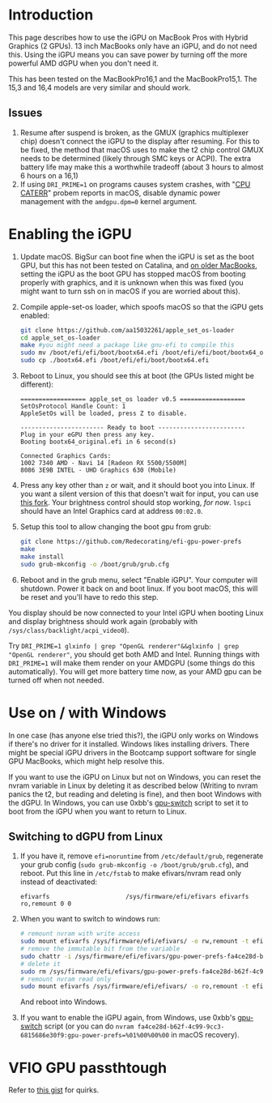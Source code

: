 # Introduction

This page describes how to use the iGPU on MacBook Pros with Hybrid Graphics (2 GPUs). 13 inch MacBooks only have an iGPU, and do not need this. Using the iGPU means you can save power by turning off the more powerful AMD dGPU when you don't need it.

This has been tested on the MacBookPro16,1 and the MacBookPro15,1. The 15,3 and 16,4 models are very similar and should work.

## Issues

1. Resume after suspend is broken, as the GMUX (graphics multiplexer chip) doesn't connect the iGPU to the display after resuming. For this to be fixed, the method that macOS uses to make the t2 chip control GMUX needs to be determined (likely through SMC keys or ACPI). The extra battery life may make this a worthwhile tradeoff (about 3 hours to almost 6 hours on a 16,1)
2. If using `DRI_PRIME=1` on programs causes system crashes, with "[CPU CATERR](https://gist.github.com/Redecorating/956a672e6922e285de83fdd7d9982e5e#gistcomment-3719941)" probem reports in macOS, disable dynamic power management with the `amdgpu.dpm=0` kernel argument.

# Enabling the iGPU

1.  Update macOS. BigSur can boot fine when the iGPU is set as the boot GPU, but this has not been tested on Catalina, and [on older MacBooks](https://github.com/Dunedan/mbp-2016-linux/issues/6#issuecomment-286200226), setting the iGPU as the boot GPU has stopped macOS from booting properly with graphics, and it is unknown when this was fixed (you might want to turn ssh on in macOS if you are worried about this).
2.  Compile apple-set-os loader, which spoofs macOS so that the iGPU gets enabled:

    ```sh
    git clone https://github.com/aa15032261/apple_set_os-loader
    cd apple_set_os-loader
    make #you might need a package like gnu-efi to compile this
    sudo mv /boot/efi/efi/boot/bootx64.efi /boot/efi/efi/boot/bootx64_original.efi
    sudo cp ./bootx64.efi /boot/efi/efi/boot/bootx64.efi
    ```

3.  Reboot to Linux, you should see this at boot (the GPUs listed might be different):

    ```plain
    ================== apple_set_os loader v0.5 ==================
    SetOsProtocol Handle Count: 1
    AppleSetOs will be loaded, press Z to disable.
    
    ----------------------- Ready to boot ------------------------
    Plug in your eGPU then press any key.
    Booting bootx64_original.efi in 6 second(s)
    
    Connected Graphics Cards:
    1002 7340 AMD - Navi 14 [Radeon RX 5500/5500M]
    8086 3E9B INTEL - UHD Graphics 630 (Mobile)
    ```

4.  Press any key other than `z` or wait, and it should boot you into Linux. If you want a silent version of this that doesn't wait for input, you can use [this fork](https://github.com/Redecorating/apple_set_os-loader). Your brightness control should stop working, *for now*. `lspci` should have an Intel Graphics card at address `00:02.0`.
5.  Setup this tool to allow changing the boot gpu from grub:
    
    ```sh
    git clone https://github.com/Redecorating/efi-gpu-power-prefs
    make
    make install
    sudo grub-mkconfig -o /boot/grub/grub.cfg
    ```

6.  Reboot and in the grub menu, select "Enable iGPU". Your computer will shutdown. Power it back on and boot linux. If you boot macOS, this will be reset and you'll have to redo this step.

You display should be now connected to your Intel iGPU when booting Linux and display brightness should work again (probably with `/sys/class/backlight/acpi_video0`).

Try `DRI_PRIME=1 glxinfo | grep "OpenGL renderer"&&glxinfo | grep "OpenGL renderer"`, you should get both AMD and Intel. Running things with `DRI_PRIME=1` will make them render on your AMDGPU (some things do this automatically). You will get more battery time now, as your AMD gpu can be turned off when not needed.

# Use on / with Windows

In one case (has anyone else tried this?), the iGPU only works on Windows if there's no driver for it installed. Windows likes installing drivers. There might be special iGPU drivers in the Bootcamp support software for single GPU MacBooks, which might help resolve this.

If you want to use the iGPU on Linux but not on Windows, you can reset the nvram variable in Linux by deleting it as described below (Writing to nvram panics the t2, but reading and deleting is fine), and then boot Windows with the dGPU. In Windows, you can use 0xbb's [gpu-switch](https://github.com/0xbb/gpu-switch#windows-810-usage) script to set it to boot from the iGPU when you want to return to Linux.

## Switching to dGPU from Linux

1. If you have it, remove `efi=noruntime` from `/etc/default/grub`, regenerate your grub config (`sudo grub-mkconfig -o /boot/grub/grub.cfg`), and reboot. Put this line in `/etc/fstab` to make efivars/nvram read only instead of deactivated:

   ```plain
   efivarfs                     /sys/firmware/efi/efivars efivarfs ro,remount 0 0
   ```

2. When you want to switch to windows run:

   ```sh
   # remount nvram with write access
   sudo mount efivarfs /sys/firmware/efi/efivars/ -o rw,remount -t efivarfs
   # remove the immutable bit from the variable
   sudo chattr -i /sys/firmware/efi/efivars/gpu-power-prefs-fa4ce28d-b62f-4c99-9cc3-6815686e30f9
   # delete it
   sudo rm /sys/firmware/efi/efivars/gpu-power-prefs-fa4ce28d-b62f-4c99-9cc3-6815686e30f9
   # remount nvram read only
   sudo mount efivarfs /sys/firmware/efi/efivars/ -o ro,remount -t efivarfs
   ```

   And reboot into Windows.

3. If you want to enable the iGPU again, from Windows, use 0xbb's [gpu-switch](https://github.com/0xbb/gpu-switch#windows-810-usage) script (or you can do `nvram fa4ce28d-b62f-4c99-9cc3-6815686e30f9:gpu-power-prefs=%01%00%00%00` in macOS recovery).

# VFIO GPU passthtough

Refer to [this gist](https://gist.github.com/Redecorating/956a672e6922e285de83fdd7d9982e5e) for quirks.
